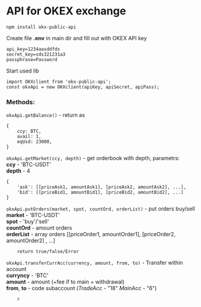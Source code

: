 # API for OKEX exchange

`npm install okx-public-api`

Create file **.env** in main dir and fill out with OKEX API key

```
api_key=1234aasddfds
secret_key=sds321231a3
passphrase=Password
```

Start used lib

```
import OKXclient from 'okx-public-api';
const okxApi = new OKXclient(apiKey, apiSecret, apiPass);
```

### Methods:
`okxApi.getBalance()` - return as

```
{
    ccy: BTC,
    avail: 1,
    eqUsd: 23000,
}
```

`okxApi.getMarket(ccy, depth)` - get orderbook with depth, parametrs:  
**ccy** - 'BTC-USDT'  
**depth** - 4

```
{
    'ask': [[priceAsk1, amountAsk1], [priceAsk2, amountAsk2], ...],
    'bid': [[priceBid1, amountBid1], [priceBid2, amountBid2], ...]
}
```

`okxApi.putOrders(market, spot, countOrd, orderList)` - put orders buy/sell  
**market** - 'BTC-USDT'  
**spot** - 'buy'/'sell'  
**countOrd** - amount orders  
**orderList** - array orders [[priceOrder1, amountOrder1], [priceOrder2, amountOrder2] , ...]

```
    return true/false/Error
```

`okxApi.transferCurrAcc(currency, amount, from, to)` - Transfer within account  
**curryncy** - 'BTC'  
**amount** - amount (+fee if to main + withdrawal)  
**from**, **to** - code subaccount (*TradeAcc* - "18" *MainAcc* - "6")

```
    r